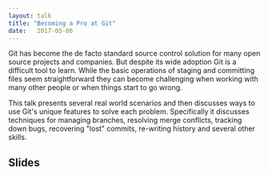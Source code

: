 ```yaml
---
layout: talk
title: "Becoming a Pro at Git"
date:   2017-05-06
---
```


Git has become the de facto standard source control solution for many open source projects and companies. But despite its wide adoption Git is a difficult tool to learn. While the basic operations of staging and committing files seem straightforward they can become challenging when working with many other people or when things start to go wrong.

This talk presents several real world scenarios and then discusses ways to use
Git's unique features to solve each problem. Specifically it discusses techniques
for managing branches, resolving merge conflicts, tracking down bugs, recovering
"lost" commits, re-writing history and several other skills.

## Slides

<script async class="speakerdeck-embed" data-id="28fe6bfb4a914f2c839ee626cffbfd7e" data-ratio="1.77777777777778" src="//speakerdeck.com/assets/embed.js"></script>
